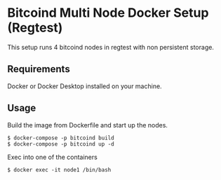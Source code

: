 # Bitcoind Multi Node Docker Setup (Regtest)

This setup runs 4 bitcoind nodes in regtest with non persistent storage.

## Requirements

Docker or Docker Desktop installed on your machine.

## Usage

Build the image from Dockerfile and start up the nodes.

```shell
$ docker-compose -p bitcoind build
$ docker-compose -p bitcoind up -d
```

Exec into one of the containers

```shell
$ docker exec -it node1 /bin/bash
```
